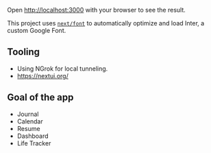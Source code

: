 Open [http://localhost:3000](http://localhost:3000) with your browser to see the result.

This project uses [`next/font`](https://nextjs.org/docs/basic-features/font-optimization) to automatically optimize and load Inter, a custom Google Font.

## Tooling
- Using NGrok for local tunneling. 
- https://nextui.org/


## Goal of the app
- Journal
- Calendar
- Resume
- Dashboard
- Life Tracker

